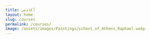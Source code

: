 ```yaml
---
title: آکادمی
layout: home
slug: courses
permalink: /courses/
image: /assets/images/Paintings/school_of_Athens_Raphael.webp
---
```

